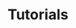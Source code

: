 ---
layout: posts_by_category
categories: tutorials
title: Tutorials
permalink: /category/tutorials
---